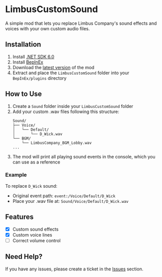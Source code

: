 # LimbusCustomSound

A simple mod that lets you replace Limbus Company's sound effects and voices with your own custom audio files.

## Installation

1. Install [.NET SDK 6.0](https://dotnet.microsoft.com/en-us/download/dotnet/thank-you/sdk-6.0.413-windows-x64-installer)
2. Install [BepInEx](https://builds.bepinex.dev/projects/bepinex_be/692/BepInEx-Unity.IL2CPP-win-x64-6.0.0-be.692%2B851521c.zip)
3. Download the [latest version](https://github.com/kimght/LimbusCustomSound/releases/latest) of the mod
4. Extract and place the `LimbusCustomSound` folder into your `BepInEx/plugins` directory

## How to Use

1. Create a `Sound` folder inside your `LimbusCustomSound` folder
2. Add your custom .wav files following this structure:
   ```
   Sound/
   ├── Voice/
   │   └── Default/
   │       └── D_Wick.wav
   └── BGM/
       └── LimbusCompany_BGM_Lobby.wav
   ...
   ```
3. The mod will print all playing sound events in the console, which you can use as a reference

### Example
To replace `D_Wick` sound:
- Original event path: `event:/Voice/Default/D_Wick`
- Place your .wav file at: `Sound/Voice/Default/D_Wick.wav`

## Features

- [x] Custom sound effects
- [x] Custom voice lines
- [ ] Correct volume control

## Need Help?
If you have any issues, please create a ticket in the [Issues](https://github.com/kimght/LimbusCustomSound/issues) section.
